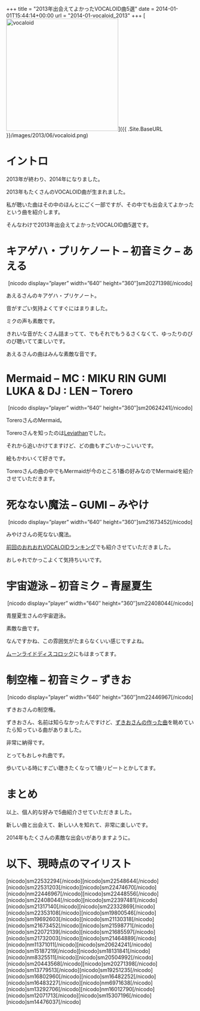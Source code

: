 +++
title = "2013年出会えてよかったVOCALOID曲5選"
date = 2014-01-01T15:44:14+00:00
url = "2014-01-vocaloid_2013"
+++
[<img src="{{ .Site.BaseURL }}/images/2013/06/vocaloid.png" alt="vocaloid" width="300" height="300" class="aligncenter size-full wp-image-774" srcset="{{ .Site.BaseURL }}/images/2013/06/vocaloid.png 300w, {{ .Site.BaseURL }}/images/2013/06/vocaloid-150x150.png 150w" sizes="(max-width: 300px) 100vw, 300px" />]({{ .Site.BaseURL }}/images/2013/06/vocaloid.png)

# イントロ

2013年が終わり、2014年になりました。
  
2013年もたくさんのVOCALOID曲が生まれました。
  
私が聴いた曲はその中のほんとにごく一部ですが、その中でも出会えてよかったという曲を紹介します。
  
そんなわけで2013年出会えてよかったVOCALOID曲5選です。

# キアゲハ・プリケノート &#8211; 初音ミク &#8211; あえる

<div style="text-align: center;">
  [nicodo display=&#8221;player&#8221; width=&#8221;640&#8243; height=&#8221;360&#8243;]sm20271398[/nicodo]
</div>

あえるさんのキアゲハ・プリケノート。
  
音がすごい気持よくてすぐにはまりました。
  
ミクの声も素敵です。
  
きれいな音がたくさん詰まってて、でもそれでもうるさくなくて、ゆったりのびのび聴いてて楽しいです。
  
あえるさんの曲はみんな素敵な音です。

# Mermaid &#8211; MC : MIKU RIN GUMI LUKA &#038; DJ : LEN &#8211; Torero

<div style="text-align: center;">
  [nicodo display=&#8221;player&#8221; width=&#8221;640&#8243; height=&#8221;360&#8243;]sm20624241[/nicodo]
</div>

ToreroさんのMermaid。
  
Toreroさんを知ったのは[Leviathan](http://www.nicovideo.jp/watch/sm20443568 "【VOCALOID】 Leviathan 【オリジナル曲】 - ニコニコ動画:GINZA")でした。
  
それから追いかけてますけど、どの曲もすごいかっこいいです。
  
絵もかわいくて好きです。
  
Toreroさんの曲の中でもMermaidが今のところ1番の好みなのでMermaidを紹介させていただきます。

# 死なない魔法 &#8211; GUMI &#8211; みやけ

<div style="text-align: center;">
  [nicodo display=&#8221;player&#8221; width=&#8221;640&#8243; height=&#8221;360&#8243;]sm21673452[/nicodo]
</div>

みやけさんの死なない魔法。
  
[前回のおれおれVOCALOIDランキング](http://5000164.jp/2013-11-vocaloid_ranking_20131121/ "おれおれVOCALOIDランキング（2013.11.21）")でも紹介させていただきました。
  
おしゃれでかっこよくて気持ちいいです。

# 宇宙遊泳 &#8211; 初音ミク &#8211; 青屋夏生

<div style="text-align: center;">
  [nicodo display=&#8221;player&#8221; width=&#8221;640&#8243; height=&#8221;360&#8243;]sm22408044[/nicodo]
</div>

青屋夏生さんの宇宙遊泳。
  
素敵な曲です。
  
なんですかね、この雰囲気がたまらなくいい感じですよね。
  
[ムーンライドディスコロック](http://www.nicovideo.jp/watch/sm22448556 "【初音ミクV3】ムーンライドディスコロック（修正版）【オリジナル曲】 - ニコニコ動画:GINZA")にもはまってます。

# 制空権 &#8211; 初音ミク &#8211; ずきお

<div style="text-align: center;">
  [nicodo display=&#8221;player&#8221; width=&#8221;640&#8243; height=&#8221;360&#8243;]nm22446967[/nicodo]
</div>

ずきおさんの制空権。
  
ずきおさん、名前は知らなかったんですけど、[ずきおさんの作った曲](http://www.nicovideo.jp/mylist/20065466 "ずきお(゜З゜) ‐ ニコニコ動画:GINZA")を眺めていたら知っている曲がありました。
  
非常に納得です。
  
とってもおしゃれ曲です。
  
歩いている時にすごい聴きたくなって1曲リピートとかしてます。

# まとめ

以上、個人的な好みで5曲紹介させていただきました。
  
新しい曲と出会えて、新しい人を知れて、非常に楽しいです。
  
2014年もたくさんの素敵な出会いがありますように。

# 以下、現時点のマイリスト 

\[nicodo]sm22532294[/nicodo\]\[nicodo\]sm22548644\[/nicodo\]\[nicodo\]sm22531203\[/nicodo\]\[nicodo\]sm22474670\[/nicodo\]\[nicodo\]nm22446967\[/nicodo\]\[nicodo\]sm22448556\[/nicodo\]\[nicodo\]sm22408044\[/nicodo\]\[nicodo\]sm22397481\[/nicodo\]\[nicodo\]sm21317140\[/nicodo\]\[nicodo\]sm22332869\[/nicodo\]\[nicodo\]sm22353108\[/nicodo\]\[nicodo\]sm19800546\[/nicodo\]\[nicodo\]sm19692603\[/nicodo\]\[nicodo\]sm21130318\[/nicodo\]\[nicodo\]sm21673452\[/nicodo\]\[nicodo\]sm21598771\[/nicodo\]\[nicodo\]sm22072139\[/nicodo\]\[nicodo\]sm21685597\[/nicodo\]\[nicodo\]sm21732003\[/nicodo\]\[nicodo\]sm21464889\[/nicodo\]\[nicodo\]nm11371011\[/nicodo\]\[nicodo\]sm20624241\[/nicodo\]\[nicodo\]sm15187219\[/nicodo\]\[nicodo\]sm18131841\[/nicodo\]\[nicodo\]nm8325511\[/nicodo\]\[nicodo\]sm20504992\[/nicodo\]\[nicodo\]sm20443568\[/nicodo\]\[nicodo\]sm20271398\[/nicodo\]\[nicodo\]sm13779513\[/nicodo\]\[nicodo\]sm19251235\[/nicodo\]\[nicodo\]sm16802960\[/nicodo\]\[nicodo\]sm16482252\[/nicodo\]\[nicodo\]sm16483227\[/nicodo\]\[nicodo\]nm6971638\[/nicodo\]\[nicodo\]sm13292706\[/nicodo\]\[nicodo\]nm16012790\[/nicodo\]\[nicodo\]sm12071713\[/nicodo\]\[nicodo\]sm15307196\[/nicodo\]\[nicodo\]sm14476037[/nicodo]